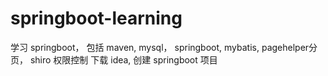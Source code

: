# springboot-learning

学习 springboot， 包括 maven, mysql， springboot, mybatis, pagehelper分页， shiro 权限控制
下载 idea, 创建 springboot 项目
